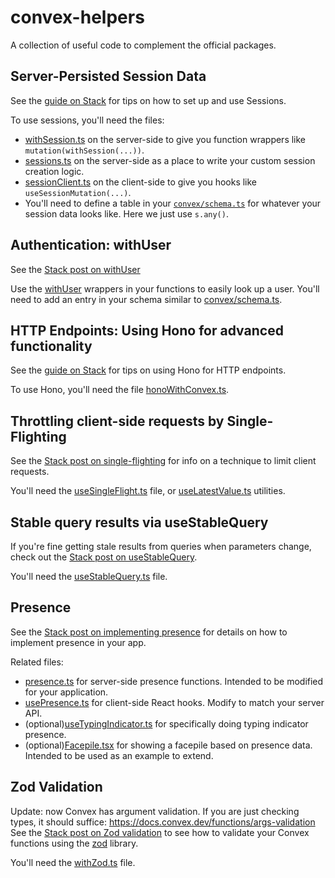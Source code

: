 # convex-helpers

A collection of useful code to complement the official packages.

## Server-Persisted Session Data

See the [guide on Stack](https://stack.convex.dev/sessions-wrappers-as-middleware) for tips on how to set up and use Sessions.

To use sessions, you'll need the files:

- [withSession.ts](./convex/lib/withSession.ts) on the server-side to give you function wrappers like `mutation(withSession(...))`.
- [sessions.ts](./convex/sessions.ts) on the server-side as a place to write your custom session creation logic.
- [sessionClient.ts](./src/hooks/session.ts) on the client-side to give you hooks like `useSessionMutation(...)`.
- You'll need to define a table in your [`convex/schema.ts`](./convex/schema.ts) for whatever your session data looks like. Here we just use `s.any()`.

## Authentication: withUser

See the [Stack post on withUser](https://stack.convex.dev/wrappers-as-middleware-authentication)

Use the [withUser](./convex/lib/withUser.ts) wrappers in your functions to easily look up a user.
You'll need to add an entry in your schema similar to [convex/schema.ts](./convex/schema.ts).

## HTTP Endpoints: Using Hono for advanced functionality

See the [guide on Stack](https://stack.convex.dev/hono-with-convex) for tips on using Hono for HTTP endpoints.

To use Hono, you'll need the file [honoWithConvex.ts](./convex/lib/honoWithConvex.ts).

## Throttling client-side requests by Single-Flighting

See the [Stack post on single-flighting](https://stack.convex.dev/throttling-requests-by-single-flighting) for info on a technique to limit client requests.

You'll need the [useSingleFlight.ts](./src/hooks/useSingleFlight.ts) file, or [useLatestValue.ts](./src/hooks/useLatestValue.ts) utilities.

## Stable query results via useStableQuery

If you're fine getting stale results from queries when parameters change, check out the [Stack post on useStableQuery](https://stack.convex.dev/help-my-app-is-overreacting).

You'll need the [useStableQuery.ts](./src/hooks/useStableQuery.ts) file.

## Presence

See the [Stack post on implementing presence](https://stack.convex.dev/presence-with-convex) for details on how to implement presence in your app.

Related files:

- [presence.ts](./convex/presence.ts) for server-side presence functions. Intended to be modified for your application.
- [usePresence.ts](./src/hooks/usePresence.ts) for client-side React hooks. Modify to match your server API.
- (optional)[useTypingIndicator.ts](./src/hooks/useTypingIndicator.ts) for specifically doing typing indicator presence.
- (optional)[Facepile.tsx](./src/components/Facepile.tsx) for showing a facepile based on presence data. Intended to be used as an example to extend.

## Zod Validation

Update: now Convex has argument validation. If you are just checking types, it
should suffice: https://docs.convex.dev/functions/args-validation
See the [Stack post on Zod validation](https://stack.convex.dev/wrappers-as-middleware-zod-validation) to see how to validate your Convex functions using the [zod](https://www.npmjs.com/package/zod) library.

You'll need the [withZod.ts](./convex/lib/withZod.ts) file.
